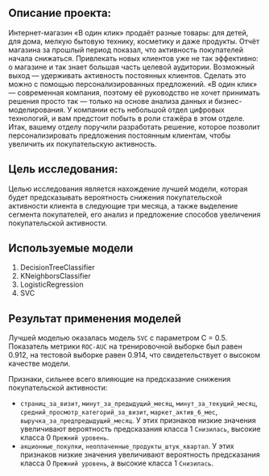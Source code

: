 ## Описание проекта:
Интернет-магазин «В один клик» продаёт разные товары: для детей, для дома, мелкую бытовую технику, косметику и даже продукты. Отчёт магазина за прошлый период показал, что активность покупателей начала снижаться. Привлекать новых клиентов уже не так эффективно: о магазине и так знает большая часть целевой аудитории. Возможный выход — удерживать активность постоянных клиентов. Сделать это можно с помощью персонализированных предложений.
«В один клик» — современная компания, поэтому её руководство не хочет принимать решения просто так — только на основе анализа данных и бизнес-моделирования. У компании есть небольшой отдел цифровых технологий, и вам предстоит побыть в роли стажёра в этом отделе. 
Итак, вашему отделу поручили разработать решение, которое позволит персонализировать предложения постоянным клиентам, чтобы увеличить их покупательскую активность.

## Цель исследования:
Целью исследования является нахождение лучшей модели, которая будет предсказывать вероятность снижения покупательской активности клиента в следующие три месяца, а также выделение сегмента покупателей, его анализ и предложение способов увеличения покупательской активности.

## Используемые модели
1. DecisionTreeClassifier
2. KNeighborsClassifier
3. LogisticRegression
4. SVC

## Результат применения моделей

Лучшей моделью оказалась модель `SVC` с параметром C = 0.5. Показатель метрики `ROC-AUC` на тренировочной выборке был равен 0.912, на тестовой выборке равен 0.914, что свидетельствует о высоком качестве модели.

Признаки, сильнее всего влияющие на предсказание снижения покупательской активности:
- `страниц_за_визит`, `минут_за_предыдущий_месяц`, `минут_за_текущий_месяц`, `cредний_просмотр_категорий_за_визит`, `маркет_актив_6_мес`, `выручка_за_предпредыдущий_месяц`. У этих признаков низкие значения увеличивают вероятность предсказания класса 1 `Снизилась`, высокие класса 0 `Прежний уровень`.
- `акционные_покупки`, `неоплаченные_продукты_штук_квартал`. У этих признаков низкие значения увеличивают вероятность предсказания класса 0 `Прежний уровень`, а высокие класса 1 `Снизилась`. 